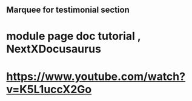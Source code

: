 ## Marquee for testimonial section

# module page doc tutorial , NextXDocusaurus
# https://www.youtube.com/watch?v=K5L1uccX2Go  